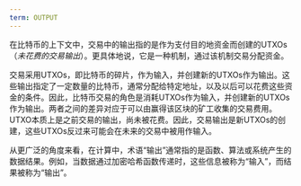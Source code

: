 ```yaml
---
term: OUTPUT
---
```


在比特币的上下文中，交易中的输出指的是作为支付目的地资金而创建的UTXOs（*未花费的交易输出*）。更具体地说，它是一种机制，通过该机制交易分配资金。

交易采用UTXOs，即比特币的碎片，作为输入，并创建新的UTXOs作为输出。这些输出指定了一定数量的比特币，通常分配给特定地址，以及以后可以花费这些资金的条件。因此，比特币交易的角色是消耗UTXOs作为输入，并创建新的UTXOs作为输出。两者之间的差异对应于可以由赢得该区块的矿工收集的交易费用。UTXO本质上是之前交易的输出，尚未被花费。因此，交易输出是新UTXOs的创建，这些UTXOs反过来可能会在未来的交易中被用作输入。

从更广泛的角度来看，在计算中，术语“输出”通常指的是函数、算法或系统产生的数据结果。例如，当数据通过加密哈希函数传递时，这些信息被称为“输入”，而结果被称为“输出”。